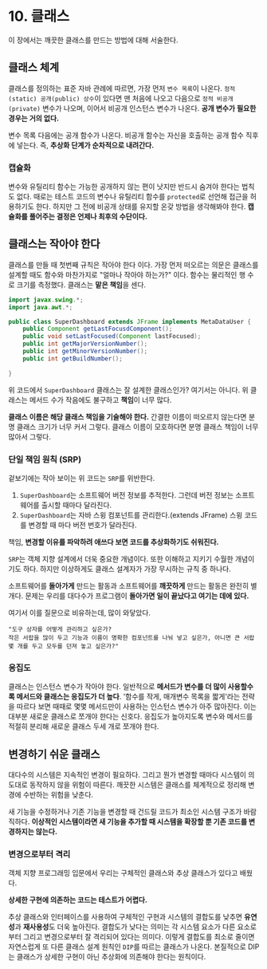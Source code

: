 # 10. 클래스
이 장에서는 깨끗한 클래스를 만드는 방법에 대해 서술한다.

## 클래스 체계
클래스를 정의하는 표준 자바 관례에 따르면, 가장 먼저 `변수 목록`이 나온다.
`정적(static) 공개(public) 상수`이 있다면 맨 처음에 나오고 다음으로 
`정적 비공개(private)` 변수가 나오며, 이어서 비공개 인스턴스 변수가 나온다.
**공개 변수가 필요한 경우는 거의 없다.**

변수 목록 다음에는 공개 함수가 나온다. 비공개 함수는 자신을 호출하는 공개 함수 직후에
넣는다. 즉, **추상화 단계가 순차적으로 내려간다.**

### 캡슐화
변수와 유틸리티 함수는 가능한 공개하지 않는 편이 낫지만 반드시 숨겨야 한다는 법칙도 없다.
때로는 테스트 코드의 변수나 유틸리티 함수를 `protected`로 선언해 접근을 허용하기도 한다.
하지만 그 전에 비공개 상태를 유지할 온갖 방법을 생각해봐야 한다. **캡슐화를 풀어주는
결정은 언제나 최후의 수단이다.**

## 클래스는 작아야 한다
클래스를 만들 때 첫번째 규칙은 작아야 한다 이다.
가장 먼저 떠오르는 의문은 클래스를 설계할 때도 함수와 마찬가지로
"얼마나 작아야 하는가?" 이다.
함수는 물리적인 행 수로 크기를 측정했다. 클래스는 **맡은 책임**을 센다.

```java
import javax.swing.*;
import java.awt.*;

public class SuperDashboard extends JFrame implements MetaDataUser {
    public Component getLastFocusdComponent();
    public void setLastFocused(Component lastFocused);
    public int getMajorVersionNumber();
    public int getMinorVersionNumber();
    public int getBuildNumber();
    
}
```

위 코드에서 `SuperDashboard` 클래스는 잘 설계한 클래스인가?
여기서는 아니다. 위 클래스는 메서드 수가 작음에도 불구하고 **책임**이 너무 많다. 

**클래스 이름은 해당 클래스 책임을 기술해야 한다.**
간결한 이름이 떠오르지 않는다면 분명 클래스 크기가 너무 커서 그렇다.
클래스 이름이 모호하다면 분명 클래스 책임이 너무 많아서 그렇다.

### 단일 책임 원칙 (SRP)
겉보기에는 작아 보이는 위 코드는 `SRP`를 위반한다.

1. `SuperDashboard`는 소프트웨어 버전 정보를 추적한다. 그런데 버전 정보는
소프트웨어를 출시할 때마다 달라진다.
2. `SuperDashboard`는 자바 스윙 컴포넌트를 관리한다.(extends JFrame)
스윙 코드를 변경할 때 마다 버전 번호가 달라진다.

책임, **변경할 이유를 파악하려 애쓰다 보면 코드를 추상화하기도 쉬워진다.**

`SRP`는 객체 지향 설계에서 더욱 중요한 개념이다. 또한 이해하고 지키기 수월한 개념이기도 하다.
하지만 이상하게도 클래스 설계자가 가장 무시하는 규칙 중 하나다.

소프트웨어를 **돌아가게** 만드는 활동과 소프트웨어를 **깨끗하게** 만드는 활동은 완전히 별개다.
문제는 우리를 대다수가 프로그램이 **돌아가면 일이 끝났다고 여기는 데에 있다.**

여기서 이를 질문으로 비유하는데, 많이 와닿았다.

    "도구 상자를 어떻게 관리하고 싶은가?
    작은 서랍을 많이 두고 기능과 이름이 명확한 컴포넌트를 나눠 넣고 싶은가, 아니면 큰 서랍 몇 개를 두고 모두를 던져 놓고 싶은가?"

### 응집도
클래스는 인스턴스 변수가 작아야 한다.
일반적으로 **메서드가 변수를 더 많이 사용할수록 메서드와 클래스는 응집도가 더 높다**.
'함수를 작게, 매개변수 목록을 짧게'라는 전략을 따르다 보면 때때로 몇몇 메서드만이
사용하는 인스턴스 변수가 아주 많아진다. 이는 대부분 새로운 클래스로 쪼개야 한다는 신호다.
응집도가 높아지도록 변수와 메서드를 적절히 분리해 새로운 클래스 두세 개로 쪼개야 한다.

## 변경하기 쉬운 클래스
대다수의 시스템은 지속적인 변경이 필요하다. 그리고 뭔가 변경할 때마다 시스템이
의도대로 동작하지 않을 위험이 따른다. 깨끗한 시스템은 클래스를 체계적으로 정리해
변경에 수반하는 위험을 낮춘다.

새 기능을 수정하거나 기존 기능을 변경할 때 건드릴 코드가 최소인 시스템 구조가 바람직하다.
**이상적인 시스템이라면 새 기능을 추가할 때 시스템을 확장할 뿐 기존 코드를 변경하지는 않는다.**

### 변경으로부터 격리
객체 지향 프로그래밍 입문에서 우리는 구체적인 클래스와 추상 클래스가 있다고 배웠다.

**상세한 구현에 의존하는 코드는 테스트가 어렵다.**

추상 클래스와 인터페이스를 사용하여 구체적인 구현과 시스템의 결합도를 낮추면
**유연성**과 **재사용성**도 더욱 높아진다.
결합도가 낮다는 의미는 각 시스템 요소가 다른 요소로 부터 그리고 변경으로부터
잘 격리되어 있다는 의미다.
이렇게 결합도를 최소로 줄이면 자연스럽게 또 다른 클래스 설계 원칙인
`DIP`를 따르는 클래스가 나온다. 본질적으로 DIP는 클래스가 상세한 구현이 아닌
추상화에 의존해야 한다는 원칙이다.
